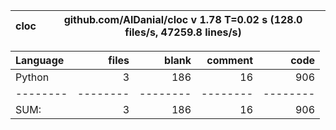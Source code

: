 cloc|github.com/AlDanial/cloc v 1.78  T=0.02 s (128.0 files/s, 47259.8 lines/s)
--- | ---

Language|files|blank|comment|code
:-------|-------:|-------:|-------:|-------:
Python|3|186|16|906
--------|--------|--------|--------|--------
SUM:|3|186|16|906
